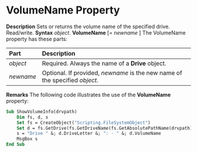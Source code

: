 
# VolumeName Property



 **Description**
Sets or returns the volume name of the specified drive. Read/write.
 **Syntax**
 _object_. **VolumeName** [= _newname_ ]
The VolumeName property has these parts:


|**Part**|**Description**|
|:-----|:-----|
| _object_|Required. Always the name of a  **Drive** object.|
| _newname_|Optional. If provided,  _newname_ is the new name of the specified _object_.|
 **Remarks**
The following code illustrates the use of the  **VolumeName** property:



```vb
Sub ShowVolumeInfo(drvpath)
    Dim fs, d, s
    Set fs = CreateObject("Scripting.FileSystemObject")
    Set d = fs.GetDrive(fs.GetDriveName(fs.GetAbsolutePathName(drvpath)))
    s = "Drive " &; d.DriveLetter &; ": - " &; d.VolumeName
    MsgBox s
End Sub
```

